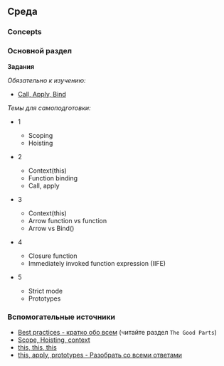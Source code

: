 ## Среда


### Concepts

### Основной раздел

**Задания**

*Обязательно к изучению:*
- [Call, Apply, Bind](https://www.codingame.com/playgrounds/9799/learn-solve-call-apply-and-bind-methods-in-javascript)


*Темы для самоподготовки:*
- 1
  - Scoping
  - Hoisting

- 2
  - Context(this)
  - Function binding
  - Call, apply

- 3 
  - Context(this)
  - Arrow function vs function
  - Arrow vs Bind()

- 4
  - Closure function
  - Immediately invoked function expression (IIFE)

- 5
  - Strict mode
  - Prototypes


### Вспомогательные источники

- [Best practices - кратко обо всем](http://jstherightway.org/) (читайте раздел `The Good Parts`)
- [Scope, Hoisting, context](https://www.sitepoint.com/5-typical-javascript-interview-exercises/)
- [this, this, this](https://www.sitepoint.com/mastering-javascripts-this-keyword/)
- [this, apply, prototypes - Разобрать со всеми ответами](https://stackoverflow.com/questions/16226751/what-is-a-best-practice-for-ensuring-this-context-in-javascript)

